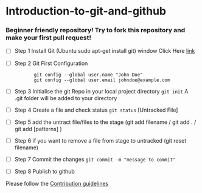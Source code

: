 # Introduction-to-git-and-github
### Beginner friendly repository! Try to fork this repository and make your first pull request!


- [ ] Step 1 Install Git (Ubuntu   sudo apt-get install git) window Click Here [link](https://git-scm.com/downloads)
- [ ] Step 2 Git First Configuration  

  
             git config --global user.name "John Doe"
             git config --global user.email johndoe@example.com
              
            
- [ ] Step 3 Initialise the git Repo in your local project directory `git init` A .git folder will be added to your directory
- [ ] Step 4 Create a file and check status `git status` [Untracked File]
- [ ] Step 5 add the untract file/files to the stage (git add filename / git add . / git add [patterns] )
- [ ] Step 6 if you want to remove a file from stage to untracked (git reset filename)
- [ ] Step 7 Commit the changes `git commit -m "message to commit"` 
- [ ] Step 8 Publish to github 

Please follow the [Contribution guidelines](/Contrib.md)
